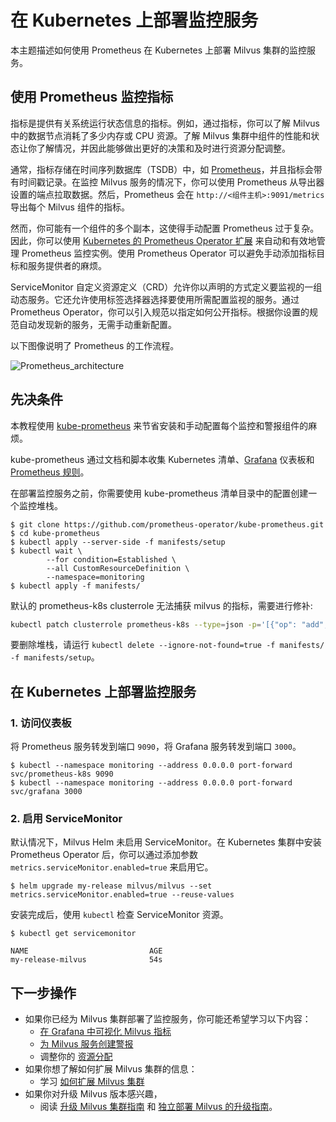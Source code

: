 

# 在 Kubernetes 上部署监控服务

本主题描述如何使用 Prometheus 在 Kubernetes 上部署 Milvus 集群的监控服务。

## 使用 Prometheus 监控指标
指标是提供有关系统运行状态信息的指标。例如，通过指标，你可以了解 Milvus 中的数据节点消耗了多少内存或 CPU 资源。了解 Milvus 集群中组件的性能和状态让你了解情况，并因此能够做出更好的决策和及时进行资源分配调整。

通常，指标存储在时间序列数据库（TSDB）中，如 [Prometheus](https://prometheus.io/)，并且指标会带有时间戳记录。在监控 Milvus 服务的情况下，你可以使用 Prometheus 从导出器设置的端点拉取数据。然后，Prometheus 会在 `http://<组件主机>:9091/metrics` 导出每个 Milvus 组件的指标。

然而，你可能有一个组件的多个副本，这使得手动配置 Prometheus 过于复杂。因此，你可以使用 [Kubernetes 的 Prometheus Operator 扩展](https://github.com/prometheus-operator/prometheus-operator) 来自动和有效地管理 Prometheus 监控实例。使用 Prometheus Operator 可以避免手动添加指标目标和服务提供者的麻烦。

ServiceMonitor 自定义资源定义（CRD）允许你以声明的方式定义要监视的一组动态服务。它还允许使用标签选择器选择要使用所需配置监视的服务。通过 Prometheus Operator，你可以引入规范以指定如何公开指标。根据你设置的规范自动发现新的服务，无需手动重新配置。

以下图像说明了 Prometheus 的工作流程。

![Prometheus_architecture](/assets/prometheus_architecture.png "The Prometheus architecture.")

## 先决条件

本教程使用 [kube-prometheus](https://github.com/prometheus-operator/kube-prometheus) 来节省安装和手动配置每个监控和警报组件的麻烦。

kube-prometheus 通过文档和脚本收集 Kubernetes 清单、[Grafana](http://grafana.com/) 仪表板和 [Prometheus 规则](https://prometheus.io/docs/prometheus/latest/configuration/recording_rules/)。

在部署监控服务之前，你需要使用 kube-prometheus 清单目录中的配置创建一个监控堆栈。

```
$ git clone https://github.com/prometheus-operator/kube-prometheus.git
$ cd kube-prometheus
$ kubectl apply --server-side -f manifests/setup
$ kubectl wait \
        --for condition=Established \
        --all CustomResourceDefinition \
        --namespace=monitoring
$ kubectl apply -f manifests/
```

<div class="alert note">
默认的 prometheus-k8s clusterrole 无法捕获 milvus 的指标，需要进行修补:
</div>

```bash
kubectl patch clusterrole prometheus-k8s --type=json -p='[{"op": "add", "path": "/rules/-", "value": {"apiGroups": [""], "resources": ["pods", "services", "endpoints"], "verbs": ["get", "watch", "list"]}}]'
```

要删除堆栈，请运行 `kubectl delete --ignore-not-found=true -f manifests/ -f manifests/setup`。

## 在 Kubernetes 上部署监控服务

### 1. 访问仪表板

将 Prometheus 服务转发到端口 `9090`，将 Grafana 服务转发到端口 `3000`。

```
$ kubectl --namespace monitoring --address 0.0.0.0 port-forward svc/prometheus-k8s 9090
$ kubectl --namespace monitoring --address 0.0.0.0 port-forward svc/grafana 3000
```

### 2. 启用 ServiceMonitor

默认情况下，Milvus Helm 未启用 ServiceMonitor。在 Kubernetes 集群中安装 Prometheus Operator 后，你可以通过添加参数 `metrics.serviceMonitor.enabled=true` 来启用它。

```
$ helm upgrade my-release milvus/milvus --set metrics.serviceMonitor.enabled=true --reuse-values
```

安装完成后，使用 `kubectl` 检查 ServiceMonitor 资源。

```
$ kubectl get servicemonitor
```
```
NAME                           AGE
my-release-milvus              54s
```

## 下一步操作


- 如果你已经为 Milvus 集群部署了监控服务，你可能还希望学习以下内容：
  - [在 Grafana 中可视化 Milvus 指标](/adminGuide/monitor/visualize.md)
  - [为 Milvus 服务创建警报](/adminGuide/monitor/alert.md)
  - 调整你的 [资源分配](/adminGuide/allocate.md)
- 如果你想了解如何扩展 Milvus 集群的信息：
  - 学习 [如何扩展 Milvus 集群](/adminGuide/scaleout.md)
- 如果你对升级 Milvus 版本感兴趣，
  - 阅读 [升级 Milvus 集群指南](/adminGuide/upgrade_milvus_cluster-operator.md) 和 [独立部署 Milvus 的升级指南](/adminGuide/upgrade_milvus_standalone-operator.md)。
